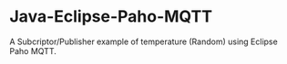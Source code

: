 # Java-Eclipse-Paho-MQTT

A Subcriptor/Publisher example of temperature (Random) using Eclipse Paho MQTT.
